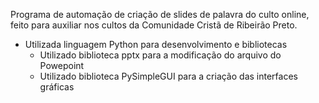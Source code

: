 Programa de automação de criação de slides de palavra do culto online, feito para auxiliar nos cultos da Comunidade Cristã de Ribeirão Preto.

- Utilizada linguagem Python para desenvolvimento e bibliotecas 
 	-  Utilizado biblioteca pptx para a modificação do arquivo do Powepoint
 	-  Utilizado biblioteca PySimpleGUI para a criação das interfaces gráficas